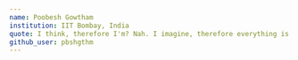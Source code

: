 ```yaml
---
name: Poobesh Gowtham
institution: IIT Bombay, India
quote: I think, therefore I'm? Nah. I imagine, therefore everything is.
github_user: pbshgthm
---
```

